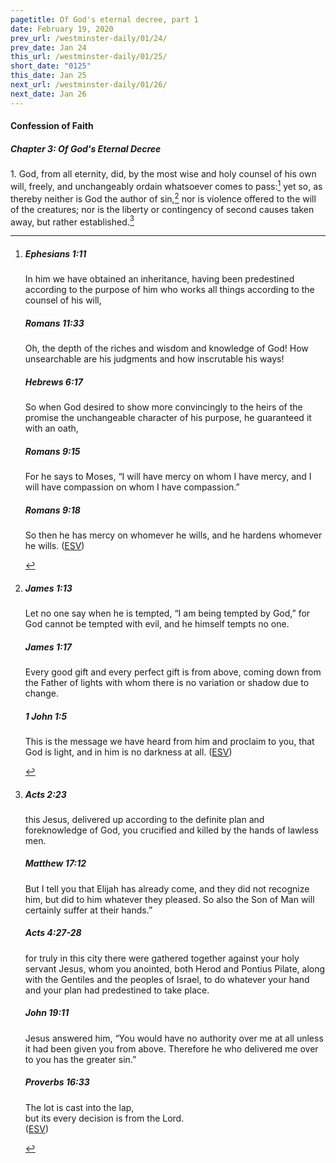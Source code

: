 ```yaml
---
pagetitle: Of God's eternal decree, part 1
date: February 19, 2020
prev_url: /westminster-daily/01/24/
prev_date: Jan 24
this_url: /westminster-daily/01/25/
short_date: "0125"
this_date: Jan 25
next_url: /westminster-daily/01/26/
next_date: Jan 26
---
```


#### Confession of Faith

##### Chapter 3: Of God's Eternal Decree

1\. God, from all eternity, did, by the most wise and holy counsel of his own will, freely, and unchangeably ordain whatsoever comes to pass:[^fnref:wcf1] yet so, as thereby neither is God the author of sin,[^fnref:wcf2] nor is violence offered to the will of the creatures; nor is the liberty or contingency of second causes taken away, but rather established.[^fnref:wcf3]

[^fnref:wcf1]: <div class="esv"><h5>Ephesians 1:11</h5> <div class="esv-text"><p id="p49001011.01-1">In him we have obtained an inheritance, having been predestined according to the purpose of him who works all things according to the counsel of his will,</p> </div><h5>Romans 11:33</h5> <div class="esv-text"><p id="p45011033.01-2">Oh, the depth of the riches and wisdom and knowledge of God! How unsearchable are his judgments and how inscrutable his ways!</p> </div><h5>Hebrews 6:17</h5> <div class="esv-text"><p id="p58006017.01-3">So when God desired to show more convincingly to the heirs of the promise the unchangeable character of his purpose, he guaranteed it with an oath,</p> </div><h5>Romans 9:15</h5> <div class="esv-text"><p id="p45009015.01-4">For he says to Moses, &#8220;I will have mercy on whom I have mercy, and I will have compassion on whom I have compassion.&#8221;</p> </div><h5>Romans 9:18</h5> <div class="esv-text"><p id="p45009018.01-5">So then he has mercy on whomever he wills, and he hardens whomever he wills.  (<a href="http://www.esv.org" class="copyright">ESV</a>)</p> </div> </div>

[^fnref:wcf2]: <div class="esv"><h5>James 1:13</h5> <div class="esv-text"><p id="p59001013.01-1">Let no one say when he is tempted, &#8220;I am being tempted by God,&#8221; for God cannot be tempted with evil, and he himself tempts no one.</p> </div><h5>James 1:17</h5> <div class="esv-text"><p id="p59001017.01-2">Every good gift and every perfect gift is from above, coming down from the Father of lights with whom there is no variation or shadow due to change.</p> </div><h5>1 John 1:5</h5> <div class="esv-text"> <p id="p62001005.05-3">This is the message we have heard from him and proclaim to you, that God is light, and in him is no darkness at all.  (<a href="http://www.esv.org" class="copyright">ESV</a>)</p> </div> </div>

[^fnref:wcf3]: <div class="esv"><h5>Acts 2:23</h5> <div class="esv-text"><p id="p44002023.01-1">this Jesus, delivered up according to the definite plan and foreknowledge of God, you crucified and killed by the hands of lawless men.</p> </div><h5>Matthew 17:12</h5> <div class="esv-text"><p id="p40017012.01-2"><span class="woc">But I tell you that Elijah has already come, and they did not recognize him, but did to him whatever they pleased. So also the Son of Man will certainly suffer at their hands.&#8221;</span></p> </div><h5>Acts 4:27-28</h5> <div class="esv-text"><p class="same-paragraph" id="p44004027.01-3">for truly in this city there were gathered together against your holy servant Jesus, whom you anointed, both Herod and Pontius Pilate, along with the Gentiles and the peoples of Israel, to do whatever your hand and your plan had predestined to take place.</p> </div><h5>John 19:11</h5> <div class="esv-text"><p id="p43019011.01-4">Jesus answered him, <span class="woc">&#8220;You would have no authority over me at all unless it had been given you from above. Therefore he who delivered me over to you has the greater sin.&#8221;</span></p> </div><h5>Proverbs 16:33</h5> <div class="esv-text"><div class="block-indent"> <p class="line-group" id="p20016033.01-5">The lot is cast into the lap,<br /> <span class="indent"></span>but its every decision is from the <span class="small-caps">Lord</span>.<br />   (<a href="http://www.esv.org" class="copyright">ESV</a>)</p> </div> </div> </div>


